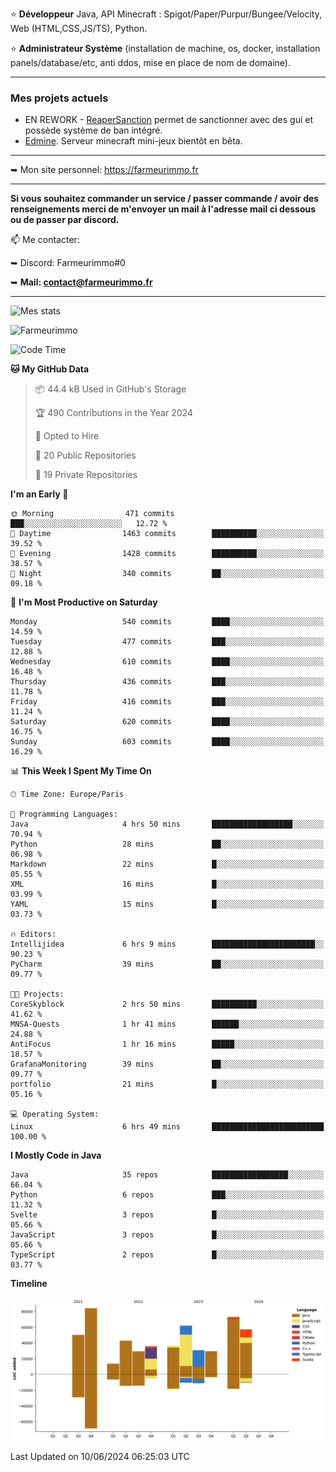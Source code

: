 ⭐ **Développeur** Java, API Minecraft : Spigot/Paper/Purpur/Bungee/Velocity, Web (HTML,CSS,JS/TS), Python.

⭐ **Administrateur Système** (installation de machine, os, docker, installation panels/database/etc, anti ddos, mise en place de nom de domaine).

---

### Mes projets actuels
- EN REWORK - [ReaperSanction](https://www.spigotmc.org/resources/reapersanction.89580/) permet de sanctionner avec des gui et possède système de ban intégré.
- [Edmine](https://edmine.net). Serveur minecraft mini-jeux bientôt en bêta.

---

➥ Mon site personnel: https://farmeurimmo.fr

---

**Si vous souhaitez commander un service / passer commande / avoir des renseignements merci de m'envoyer un mail à l'adresse mail ci dessous ou de passer par discord.**

📫 Me contacter:
 
   ➥ Discord: Farmeurimmo#0
   
   ➥ **Mail: contact@farmeurimmo.fr**

---

![Mes stats](https://github-readme-stats.farmeurimmo.fr/api?username=Farmeurimmo&count_private=true&show_icons=true&theme=radical)

<img src="https://komarev.com/ghpvc/?username=Farmeurimmo" alt="Farmeurimmo" />

<!--START_SECTION:waka-->
![Code Time](http://img.shields.io/badge/Code%20Time-1%2C370%20hrs%2043%20mins-blue)

**🐱 My GitHub Data** 

> 📦 44.4 kB Used in GitHub's Storage 
 > 
> 🏆 490 Contributions in the Year 2024
 > 
> 💼 Opted to Hire
 > 
> 📜 20 Public Repositories 
 > 
> 🔑 19 Private Repositories 
 > 
**I'm an Early 🐤** 

```text
🌞 Morning                471 commits         ███░░░░░░░░░░░░░░░░░░░░░░   12.72 % 
🌆 Daytime                1463 commits        ██████████░░░░░░░░░░░░░░░   39.52 % 
🌃 Evening                1428 commits        ██████████░░░░░░░░░░░░░░░   38.57 % 
🌙 Night                  340 commits         ██░░░░░░░░░░░░░░░░░░░░░░░   09.18 % 
```
📅 **I'm Most Productive on Saturday** 

```text
Monday                   540 commits         ████░░░░░░░░░░░░░░░░░░░░░   14.59 % 
Tuesday                  477 commits         ███░░░░░░░░░░░░░░░░░░░░░░   12.88 % 
Wednesday                610 commits         ████░░░░░░░░░░░░░░░░░░░░░   16.48 % 
Thursday                 436 commits         ███░░░░░░░░░░░░░░░░░░░░░░   11.78 % 
Friday                   416 commits         ███░░░░░░░░░░░░░░░░░░░░░░   11.24 % 
Saturday                 620 commits         ████░░░░░░░░░░░░░░░░░░░░░   16.75 % 
Sunday                   603 commits         ████░░░░░░░░░░░░░░░░░░░░░   16.29 % 
```


📊 **This Week I Spent My Time On** 

```text
🕑︎ Time Zone: Europe/Paris

💬 Programming Languages: 
Java                     4 hrs 50 mins       ██████████████████░░░░░░░   70.94 % 
Python                   28 mins             ██░░░░░░░░░░░░░░░░░░░░░░░   06.98 % 
Markdown                 22 mins             █░░░░░░░░░░░░░░░░░░░░░░░░   05.55 % 
XML                      16 mins             █░░░░░░░░░░░░░░░░░░░░░░░░   03.99 % 
YAML                     15 mins             █░░░░░░░░░░░░░░░░░░░░░░░░   03.73 % 

🔥 Editors: 
Intellijidea             6 hrs 9 mins        ███████████████████████░░   90.23 % 
PyCharm                  39 mins             ██░░░░░░░░░░░░░░░░░░░░░░░   09.77 % 

🐱‍💻 Projects: 
CoreSkyblock             2 hrs 50 mins       ██████████░░░░░░░░░░░░░░░   41.62 % 
MNSA-Quests              1 hr 41 mins        ██████░░░░░░░░░░░░░░░░░░░   24.88 % 
AntiFocus                1 hr 16 mins        █████░░░░░░░░░░░░░░░░░░░░   18.57 % 
GrafanaMonitoring        39 mins             ██░░░░░░░░░░░░░░░░░░░░░░░   09.77 % 
portfolio                21 mins             █░░░░░░░░░░░░░░░░░░░░░░░░   05.16 % 

💻 Operating System: 
Linux                    6 hrs 49 mins       █████████████████████████   100.00 % 
```

**I Mostly Code in Java** 

```text
Java                     35 repos            █████████████████░░░░░░░░   66.04 % 
Python                   6 repos             ███░░░░░░░░░░░░░░░░░░░░░░   11.32 % 
Svelte                   3 repos             █░░░░░░░░░░░░░░░░░░░░░░░░   05.66 % 
JavaScript               3 repos             █░░░░░░░░░░░░░░░░░░░░░░░░   05.66 % 
TypeScript               2 repos             █░░░░░░░░░░░░░░░░░░░░░░░░   03.77 % 
```



**Timeline**

![Lines of Code chart](https://raw.githubusercontent.com/Farmeurimmo/Farmeurimmo/main/assets/bar_graph.png)


 Last Updated on 10/06/2024 06:25:03 UTC
<!--END_SECTION:waka-->
